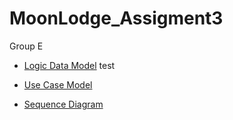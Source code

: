# MoonLodge_Assigment3  
Group E  

- [Logic Data Model](https://github.com/LargeSystemsDevelopment2020/MoonLodge/blob/master/diagrams/LogicDataModel.md) test

- [Use Case Model](https://github.com/LargeSystemsDevelopment2020/MoonLodge/blob/master/diagrams/UseCase.md)

- [Sequence Diagram](https://github.com/LargeSystemsDevelopment2020/MoonLodge/blob/master/diagrams/SequenceDiagram.md)  
